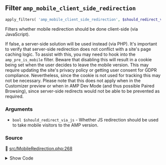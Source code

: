 ## Filter `amp_mobile_client_side_redirection`

```php
apply_filters( 'amp_mobile_client_side_redirection', $should_redirect_via_js );
```

Filters whether mobile redirection should be done client-side (via JavaScript).

If false, a server-side solution will be used instead (via PHP). It&#039;s important to verify that server-side redirection does not conflict with a site&#039;s page caching logic. To assist with this, you may need to hook into the `amp_pre_is_mobile` filter.
 Beware that disabling this will result in a cookie being set when the user decides to leave the mobile version. This may require updating the site&#039;s privacy policy or getting user consent for GDPR compliance. Nevertheless, since the cookie is not used for tracking this may not be necessary.
 Please note that this does not apply when in the Customizer preview or when in AMP Dev Mode (and thus possible Paired Browsing), since server-side redirects would not be able to be prevented as required.

### Arguments

* `bool $should_redirect_via_js` - Whether JS redirection should be used to take mobile visitors to the AMP version.

### Source

:link: [src/MobileRedirection.php:268](/src/MobileRedirection.php#L268)

<details>
<summary>Show Code</summary>

```php
return (bool) apply_filters( 'amp_mobile_client_side_redirection', true );
```

</details>
